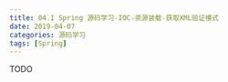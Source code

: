 ```yaml
---
title: 04.1 Spring 源码学习-IOC-资源装载-获取XML验证模式
date: 2019-04-07
categories: 源码学习
tags: [Spring]
---
```


TODO
